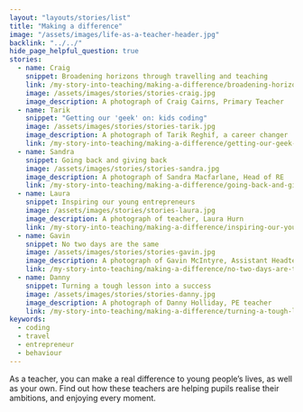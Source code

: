 ```yaml
---
layout: "layouts/stories/list"
title: "Making a difference"
image: "/assets/images/life-as-a-teacher-header.jpg"
backlink: "../../"
hide_page_helpful_question: true
stories:
  - name: Craig
    snippet: Broadening horizons through travelling and teaching
    link: /my-story-into-teaching/making-a-difference/broadening-horizons-through-travelling-and-teaching
    image: /assets/images/stories/stories-craig.jpg
    image_description: A photograph of Craig Cairns, Primary Teacher
  - name: Tarik
    snippet: "Getting our 'geek' on: kids coding"
    image: /assets/images/stories/stories-tarik.jpg
    image_description: A photograph of Tarik Reghif, a career changer
    link: /my-story-into-teaching/making-a-difference/getting-our-geek-on-kids-coding
  - name: Sandra
    snippet: Going back and giving back
    image: /assets/images/stories/stories-sandra.jpg
    image_description: A photograph of Sandra Macfarlane, Head of RE
    link: /my-story-into-teaching/making-a-difference/going-back-and-giving-back
  - name: Laura
    snippet: Inspiring our young entrepreneurs
    image: /assets/images/stories/stories-laura.jpg
    image_description: A photograph of teacher, Laura Hurn
    link: /my-story-into-teaching/making-a-difference/inspiring-our-young-entrepreneurs
  - name: Gavin
    snippet: No two days are the same
    image: /assets/images/stories/stories-gavin.jpg
    image_description: A photograph of Gavin McIntyre, Assistant Headteacher
    link: /my-story-into-teaching/making-a-difference/no-two-days-are-the-same
  - name: Danny
    snippet: Turning a tough lesson into a success
    image: /assets/images/stories/stories-danny.jpg
    image_description: A photograph of Danny Holliday, PE teacher
    link: /my-story-into-teaching/making-a-difference/turning-a-tough-lesson-into-success
keywords:
  - coding
  - travel
  - entrepreneur
  - behaviour
---
```


As a teacher, you can make a real difference to young people’s lives, as well as your own. Find out how these teachers are helping pupils realise their ambitions, and enjoying every moment.
